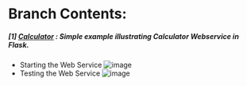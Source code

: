 # **Branch Contents:**
##### [1] [Calculator](https://github.com/rahulvaish/FlaskWebServices-Python/tree/Calculator) : Simple example illustrating Calculator Webservice in Flask.
- Starting the Web Service
![image](https://user-images.githubusercontent.com/689226/50071841-232ac200-01f9-11e9-839e-685eedb0b7a6.png)
- Testing the Web Service
![image](https://user-images.githubusercontent.com/689226/50071860-38075580-01f9-11e9-9c3d-a4645faadf60.png)
